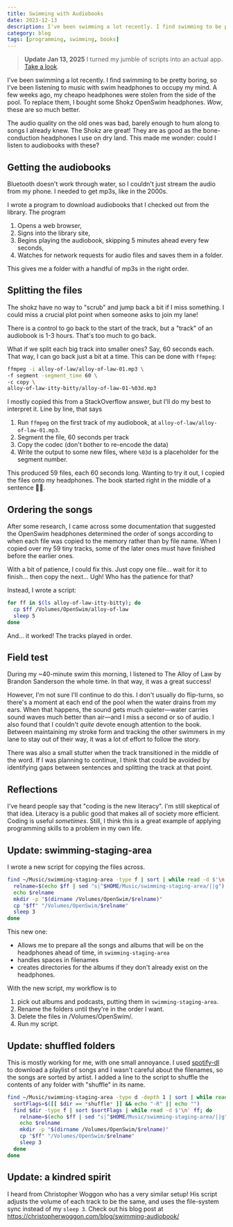 ```yaml
---
title: Swimming with Audiobooks
date: 2023-12-13
description: I've been swimming a lot recently. I find swimming to be pretty boring, so I've been listening to music with swim headphones to occupy my mind. A few weeks ago, my cheapo headphones were stolen from the side of the pool. To replace them, I bought some Shokz OpenSwim headphones. Wow, these are so much better.
category: blog
tags: [programming, swimming, books]
---
```


> **Update Jan 13, 2025** I turned my jumble of scripts into an actual app. [Take a look](/blog/2025/01/13/sync-and-swim-app/).

I've been swimming a lot recently. I find swimming to be pretty boring, so I've been listening to music with swim headphones to occupy my mind. A few weeks ago, my cheapo headphones were stolen from the side of the pool. To replace them, I bought some Shokz OpenSwim headphones. _Wow_, these are so much better.

The audio quality on the old ones was bad, barely enough to hum along to songs I already knew. The Shokz are great! They are as good as the bone-conduction headphones I use on dry land. This made me wonder: could I listen to audiobooks with these?

## Getting the audiobooks

Bluetooth doesn't work through water, so I couldn't just stream the audio from my phone. I needed to get mp3s, like in the 2000s.

I wrote a program to download audiobooks that I checked out from the library. The program

1. Opens a web browser,
2. Signs into the library site,
3. Begins playing the audiobook, skipping 5 minutes ahead every few seconds,
4. Watches for network requests for audio files and saves them in a folder.

This gives me a folder with a handful of mp3s in the right order.

## Splitting the files

The shokz have no way to "scrub" and jump back a bit if I miss something. I could miss a crucial plot point when someone asks to join my lane!

There is a control to go back to the start of the track, but a "track" of an audiobook is 1-3 hours. That's too much to go back.

What if we split each big track into smaller ones? Say, 60 seconds each. That way, I can go back just a bit at a time. This can be done with `ffmpeg`:

```bash
ffmpeg -i alloy-of-law/alloy-of-law-01.mp3 \
-f segment -segment_time 60 \
-c copy \
alloy-of-law-itty-bitty/alloy-of-law-01-%03d.mp3
```

I mostly copied this from a StackOverflow answer, but I'll do my best to interpret it. Line by line, that says

1. Run `ffmpeg` on the first track of my audiobook, at `alloy-of-law/alloy-of-law-01.mp3`.
2. Segment the file, 60 seconds per track
3. Copy the codec (don't bother to re-encode the data)
4. Write the output to some new files, where `%03d` is a placeholder for the segment number.

This produced 59 files, each 60 seconds long. Wanting to try it out, I copied the files onto my headphones. The book started right in the middle of a sentence 🤦🏻.

## Ordering the songs

After some research, I came across some documentation that suggested the OpenSwim headphones determined the order of songs according to when each file was copied to the memory rather than by file name. When I copied over my 59 tiny tracks, some of the later ones must have finished before the earlier ones.

With a bit of patience, I could fix this. Just copy one file... wait for it to finish... then copy the next... Ugh! Who has the patience for that?

Instead, I wrote a script:

```bash
for ff in $(ls alloy-of-law-itty-bitty); do
  cp $ff /Volumes/OpenSwim/alloy-of-law 
  sleep 5
done
```

And... it worked! The tracks played in order.

## Field test

During my ~40-minute swim this morning, I listened to The Alloy of Law by Brandon Sanderson the whole time. In that way, it was a great success!

However, I'm not sure I'll continue to do this. I don't usually do flip-turns, so there's a moment at each end of the pool when the water drains from my ears. When that happens, the sound gets much quieter—water carries sound waves much better than air—and I miss a second or so of audio. I also found that I couldn't _quite_ devote enough attention to the book. Between maintaining my stroke form and tracking the other swimmers in my lane to stay out of their way, it was a lot of effort to follow the story.

There was also a small stutter when the track transitioned in the middle of the word. If I was planning to continue, I think that could be avoided by identifying gaps between sentences and splitting the track at that point.

## Reflections

I've heard people say that "coding is the new literacy". I'm still skeptical of that idea. Literacy is a public good that makes all of society more efficient. Coding is useful _sometimes_. Still, I think this is a great example of applying programming skills to a problem in my own life.

## Update: swimming-staging-area

I wrote a new script for copying the files across.

```bash
find ~/Music/swimming-staging-area -type f | sort | while read -d $'\n' ff; do
  relname=$(echo $ff | sed "s|^$HOME/Music/swimming-staging-area/||g")
  echo $relname
  mkdir -p "$(dirname /Volumes/OpenSwim/$relname)"
  cp "$ff" "/Volumes/OpenSwim/$relname"
  sleep 3
done
```

This new one:

- Allows me to prepare all the songs and albums that will be on the headphones ahead of time, in `swimming-staging-area`
- handles spaces in filenames
- creates directories for the albums if they don't already exist on the headphones.

With the new script, my workflow is to

1. pick out albums and podcasts, putting them in `swimming-staging-area`.
2. Rename the folders until they're in the order I want.
3. Delete the files in /Volumes/OpenSwim/.
4. Run my script.

## Update: shuffled folders

This is mostly working for me, with one small annoyance. I used [spotify-dl](https://sathyasays.com/2015/12/29/spotify-dl-download-your-spotify-my-music-songs-as-mp3/) to download a playlist of songs and I wasn't careful about the filenames, so the songs are sorted by artist. I added a line to the script to shuffle the contents of any folder with "shuffle" in its name.

```bash
find ~/Music/swimming-staging-area -type d -depth 1 | sort | while read -d $'\n' dir; do
  sortFlags=$([[ $dir == *shuffle* ]] && echo "-R" || echo "")
  find $dir -type f | sort $sortFlags | while read -d $'\n' ff; do
    relname=$(echo $ff | sed "s|^$HOME/Music/swimming-staging-area/||g")
    echo $relname
    mkdir -p "$(dirname /Volumes/OpenSwim/$relname)"
    cp "$ff" "/Volumes/OpenSwim/$relname"
    sleep 3
  done
done
```

## Update: a kindred spirit

I heard from Christopher Woggon who has a very similar setup! His script adjusts the volume of each track to be the same, and uses the file-system sync instead of my `sleep 3`. Check out his blog post at https://christopherwoggon.com/blog/swimming-audiobook/
